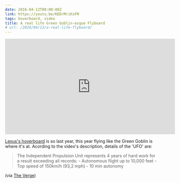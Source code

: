 ```yaml
---
date: 2016-04-12T00:00:00Z
link: https://youtu.be/KEDrMriKsFM
tags: hoverboard, video
title: A real life Green Goblin-esque Flyboard
# url: /2016/04/12/a-real-life-flyboard/
---
```


<div class="video">

<iframe width="560" height="315" src="https://www.youtube.com/embed/KEDrMriKsFM" frameborder="0" allowfullscreen></iframe>

</div>

[Lexus's hoverboard](https://valiantghost.com/2015/08/lexus-hoverboard/) is so last year, this year flying like the Green Goblin is where it's at. Acording to the video's description, details of the 'UFO' are:

> The Independent Propulsion Unit represents 4 years of hard work for a result exceeding all records:
> \- Autonomous flight up to 10,000 feet
> \- Top speed of 150km/h (93,2 mph)
> \- 10 min autonomy

 

(via [The Verge](http://www.theverge.com/2016/4/11/11406142/flyboard-air-hoverboard-franky-zapata))